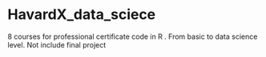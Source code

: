 # HavardX_data_sciece
8 courses for professional certificate code in R . 
From basic to data science level.
Not include final project
